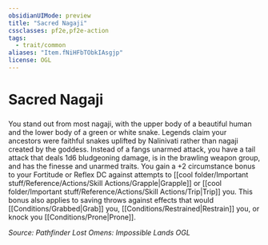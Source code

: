 ```yaml
---
obsidianUIMode: preview
title: "Sacred Nagaji"
cssclasses: pf2e,pf2e-action
tags:
  - trait/common
aliases: "Item.fNiHFbTObkIAsgjp"
license: OGL
---
```

# Sacred Nagaji

### 






You stand out from most nagaji, with the upper body of a beautiful human and the lower body of a green or white snake. Legends claim your ancestors were faithful snakes uplifted by Nalinivati rather than nagaji created by the goddess. Instead of a fangs unarmed attack, you have a tail attack that deals 1d6 bludgeoning damage, is in the brawling weapon group, and has the finesse and unarmed traits. You gain a +2 circumstance bonus to your Fortitude or Reflex DC against attempts to [[cool folder/Important stuff/Reference/Actions/Skill Actions/Grapple|Grapple]] or [[cool folder/Important stuff/Reference/Actions/Skill Actions/Trip|Trip]] you. This bonus also applies to saving throws against effects that would [[Conditions/Grabbed|Grab]] you, [[Conditions/Restrained|Restrain]] you, or knock you [[Conditions/Prone|Prone]].

*Source: Pathfinder Lost Omens: Impossible Lands*
*OGL*
